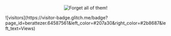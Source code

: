 <p align="center">
  <img src="https://user-images.githubusercontent.com/64587561/202379472-540b60d2-cd70-4db3-b241-537940263a0c.gif" alt="Forget all of them!" align="center"><br>
</p>
![visitors](https://visitor-badge.glitch.me/badge?page_id=berattezer.64587561&left_color=#207a30&right_color=#2b8687&left_text=Views)
